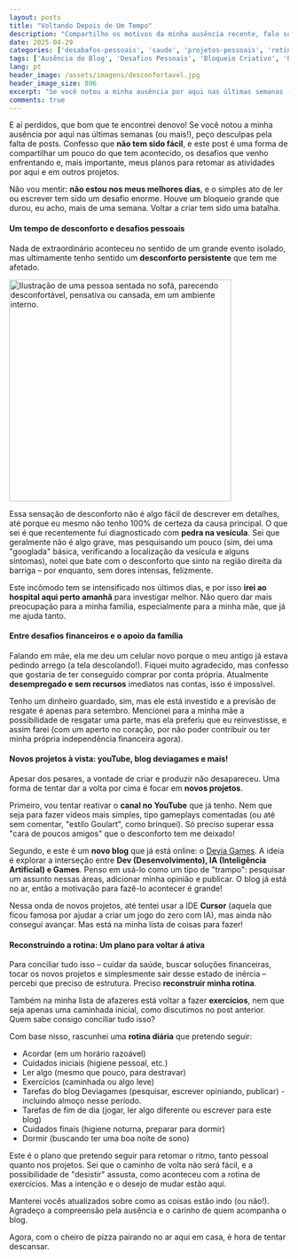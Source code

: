 ```yaml
---
layout: posts
title: "Voltando Depois de Um Tempo"
description: "Compartilho os motivos da minha ausência recente, falo sobre desafios de saúde e financeiros, e apresento meus próximos passos e novos projetos, incluindo o blog Deviagames e uma nova rotina."
date: 2025-04-29
categories: ['desabafos-pessoais', 'saude', 'projetos-pessoais', 'rotina', 'desenvolvimento-pessoal']
tags: ['Ausência do Blog', 'Desafios Pessoais', 'Bloqueio Criativo', 'Pedra na Vesícula', 'Saúde', 'Desemprego', 'YouTube', 'Devia Games', 'Novo Blog', 'Desenvolvimento', 'IA', 'Games', 'Cursor IDE', 'Rotina', 'Exercícios', 'Caminhada', 'Sono']
lang: pt
header_image: /assets/imagens/desconfortavel.jpg
header_image_size: 896
excerpt: "Se você notou a minha ausência por aqui nas últimas semanas (ou mais!), peço desculpas pela falta..."
comments: true
---
```

E aí perdidos, que bom que te encontrei denovo! Se você notou a minha ausência por aqui nas últimas semanas (ou mais!), peço desculpas pela falta de posts. Confesso que **não tem sido fácil**, e este post é uma forma de compartilhar um pouco do que tem acontecido, os desafios que venho enfrentando e, mais importante, meus planos para retomar as atividades por aqui e em outros projetos.

Não vou mentir: **não estou nos meus melhores dias**, e o simples ato de ler ou escrever tem sido um desafio enorme. Houve um bloqueio grande que durou, eu acho, mais de uma semana. Voltar a criar tem sido uma batalha.

#### Um tempo de desconforto e desafios pessoais

Nada de extraordinário aconteceu no sentido de um grande evento isolado, mas ultimamente tenho sentido um **desconforto persistente** que tem me afetado.

<img loading='lazy' alt="Ilustração de uma pessoa sentada no sofá, parecendo desconfortável, pensativa ou cansada, em um ambiente interno." src="{{ '/assets/imagens/desconfortavel.jpg' | relative_url }}" width="400" height="400">

Essa sensação de desconforto não é algo fácil de descrever em detalhes, até porque eu mesmo não tenho 100% de certeza da causa principal. O que sei é que recentemente fui diagnosticado com **pedra na vesícula**. Sei que geralmente não é algo grave, mas pesquisando um pouco (sim, dei uma "googlada" básica, verificando a localização da vesícula e alguns sintomas), notei que bate com o desconforto que sinto na região direita da barriga – por enquanto, sem dores intensas, felizmente.

Este incômodo tem se intensificado nos últimos dias, e por isso **irei ao hospital aqui perto amanhã** para investigar melhor. Não quero dar mais preocupação para a minha família, especialmente para a minha mãe, que já me ajuda tanto.

#### Entre desafios financeiros e o apoio da família

Falando em mãe, ela me deu um celular novo porque o meu antigo já estava pedindo arrego (a tela descolando!). Fiquei muito agradecido, mas confesso que gostaria de ter conseguido comprar por conta própria. Atualmente **desempregado e sem recursos** imediatos nas contas, isso é impossível.

Tenho um dinheiro guardado, sim, mas ele está investido e a previsão de resgate é apenas para setembro. Mencionei para a minha mãe a possibilidade de resgatar uma parte, mas ela preferiu que eu reinvestisse, e assim farei (com um aperto no coração, por não poder contribuir ou ter minha própria independência financeira agora).

#### Novos projetos à vista: youTube, blog deviagames e mais!

Apesar dos pesares, a vontade de criar e produzir não desapareceu. Uma forma de tentar dar a volta por cima é focar em **novos projetos**.

Primeiro, vou tentar reativar o **canal no YouTube** que já tenho. Nem que seja para fazer vídeos mais simples, tipo gameplays comentadas (ou até sem comentar, "estilo Goulart", como brinquei). Só preciso superar essa "cara de poucos amigos" que o desconforto tem me deixado!

Segundo, e este é um **novo blog** que já está online: o [Devia Games](https://deviagames.netlify.app/). A ideia é explorar a interseção entre **Dev (Desenvolvimento), IA (Inteligência Artificial) e Games**. Penso em usá-lo como um tipo de "trampo": pesquisar um assunto nessas áreas, adicionar minha opinião e publicar. O blog já está no ar, então a motivação para fazê-lo acontecer é grande!

Nessa onda de novos projetos, até tentei usar a IDE **Cursor** (aquela que ficou famosa por ajudar a criar um jogo do zero com IA), mas ainda não consegui avançar. Mas está na minha lista de coisas para fazer!

#### Reconstruindo a rotina: Um plano para voltar á ativa

Para conciliar tudo isso – cuidar da saúde, buscar soluções financeiras, tocar os novos projetos e simplesmente sair desse estado de inércia – percebi que preciso de estrutura. Preciso **reconstruir minha rotina**.

Também na minha lista de afazeres está voltar a fazer **exercícios**, nem que seja apenas uma caminhada inicial, como discutimos no post anterior. Quem sabe consigo conciliar tudo isso?

Com base nisso, rascunhei uma **rotina diária** que pretendo seguir:

* Acordar (em um horário razoável)
* Cuidados iniciais (higiene pessoal, etc.)
* Ler algo (mesmo que pouco, para destravar)
* Exercícios (caminhada ou algo leve)
* Tarefas do blog Deviagames (pesquisar, escrever opiniando, publicar) - incluindo almoço nesse período.
* Tarefas de fim de dia (jogar, ler algo diferente ou escrever para este blog)
* Cuidados finais (higiene noturna, preparar para dormir)
* Dormir (buscando ter uma boa noite de sono)

Este é o plano que pretendo seguir para retomar o ritmo, tanto pessoal quanto nos projetos. Sei que o caminho de volta não será fácil, e a possibilidade de "desistir" assusta, como aconteceu com a rotina de exercícios. Mas a intenção e o desejo de mudar estão aqui.

Manterei vocês atualizados sobre como as coisas estão indo (ou não!). Agradeço a compreensão pela ausência e o carinho de quem acompanha o blog.

Agora, com o cheiro de pizza pairando no ar aqui em casa, é hora de tentar descansar.
